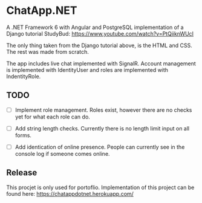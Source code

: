 # ChatApp.NET
A .NET Framework 6 with Angular and PostgreSQL implementation of a Django tutorial StudyBud:
https://www.youtube.com/watch?v=PtQiiknWUcI


The only thing taken from the Django tutorial above, is the HTML and CSS. The rest was made from scratch.


The app includes live chat implemented with SignalR.
Account management is implemented with IdentityUser and roles are implemented with IndentityRole.

## TODO
- [ ] Implement role management. Roles exist, however there are no checks yet for what each role can do.
- [ ] Add string length checks. Currently there is no length limit input on all forms.
- [ ] Add identication of online presence. People can currently see in the console log if someone comes online.


## Release
This procjet is only used for portoflio.
Implementation of this project can be found here: 
https://chatappdotnet.herokuapp.com/
